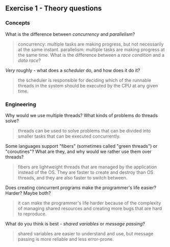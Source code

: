 Exercise 1 - Theory questions
-----------------------------

### Concepts

What is the difference between *concurrency* and *parallelism*?

>concurrency: multiple tasks are making progress, but not necessarily at the same instant. parallelism: multiple tasks are making progress at the same time.
What is the difference between a *race condition* and a *data race*?
 
*Very* roughly - what does a *scheduler* do, and how does it do it?
> the scheduler is responsible for deciding which of the runnable threads in the system should be executed by the CPU at any given time.


### Engineering

Why would we use multiple threads? What kinds of problems do threads solve?
> threads can be used to solve problems that can be divided into smaller tasks that can be executed concurrently.

Some languages support "fibers" (sometimes called "green threads") or "coroutines"? What are they, and why would we rather use them over threads?
> fibers are lightweight threads that are managed by the application instead of the OS. They are faster to create and destroy than OS threads, and they are also faster to switch between.

Does creating concurrent programs make the programmer's life easier? Harder? Maybe both?
> it can make the programmer's life harder because of the complexity of managing shared resources and creating more bugs that are hard to reproduce.

What do you think is best - *shared variables* or *message passing*?
> shared variables are easier to understand and use, but message passing is more reliable and less error-prone.


